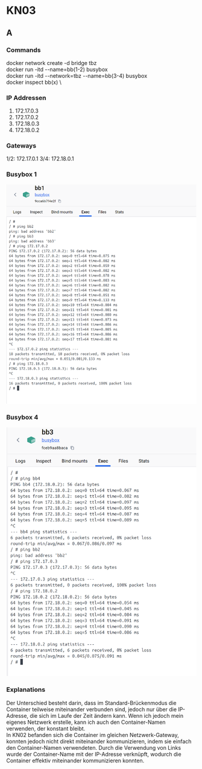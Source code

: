 # KN03

## A

### Commands
docker network create -d bridge tbz \
docker run -itd --name=bb(1-2) busybox \
docker run -itd --network=tbz --name=bb(3-4) busybox \
docker inspect bb(x) \

### IP Addressen
1. 172.17.0.3
2. 172.17.0.2
3. 172.18.0.3
4. 172.18.0.2

### Gateways
1/2: 172.17.0.1
3/4: 172.18.0.1

### Busybox 1
![img](KN03_a_bb1.png)

### Busybox 4
![img](KN03_a_bb2.png)

### Explanations

Der Unterschied besteht darin, dass im Standard-Brückenmodus die Container teilweise miteinander verbunden sind, jedoch nur über die IP-Adresse, die sich im Laufe der Zeit ändern kann. Wenn ich jedoch mein eigenes Netzwerk erstelle, kann ich auch den Container-Namen verwenden, der konstant bleibt. \
In KN02 befanden sich die Container im gleichen Netzwerk-Gateway, konnten jedoch nicht direkt miteinander kommunizieren, indem sie einfach den Container-Namen verwendeten. Durch die Verwendung von Links wurde der Container-Name mit der IP-Adresse verknüpft, wodurch die Container effektiv miteinander kommunizieren konnten.
